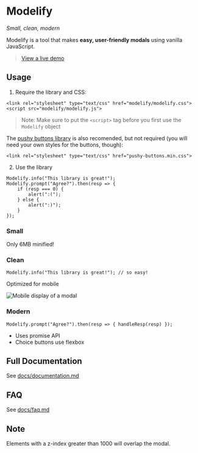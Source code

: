 # Modelify

*Small, clean, modern*

Modelify is a tool that makes **easy, user-friendly modals** using vanilla JavaScript.

> [View a live demo](https://92eli.github.io/modelify/demo.html)

## Usage

1. Require the library and CSS:

```
<link rel="stylesheet" type="text/css" href="modelify/modelify.css">
<script src="modelify/modelify.js">
```

> Note: Make sure to put the `<script>` tag before you first use the `Modelify` object

The [pushy buttons library](https://github.com/iRaul/pushy-buttons) is also recomended, but not required (you will need your own styles for the buttons, though):
```
<link rel="stylesheet" type="text/css" href="pushy-buttons.min.css">
```

2. Use the library

```
Modelify.info("This library is great!");
Modelify.prompt("Agree?").then(resp => {
    if (resp === 0) {
        alert(":(");
    } else {
        alert(":)");
    }
});
```

### Small

Only 6MB minified!

### Clean

```Modelify.info("This library is great!"); // so easy!```

Optimized for mobile

![Mobile display of a modal](screenshot.png)

### Modern

`Modelify.prompt("Agree?").then(resp => { handleResp(resp) });`

- Uses promise API
- Choice buttons use flexbox

## Full Documentation

See [docs/documentation.md](https://github.com/92Eli/modelify/blob/master/docs/documentation.md)

## FAQ

See [docs/faq.md](https://github.com/92Eli/modelify/blob/master/docs/faq.md)

## Note

Elements with a z-index greater than 1000 will overlap the modal.


